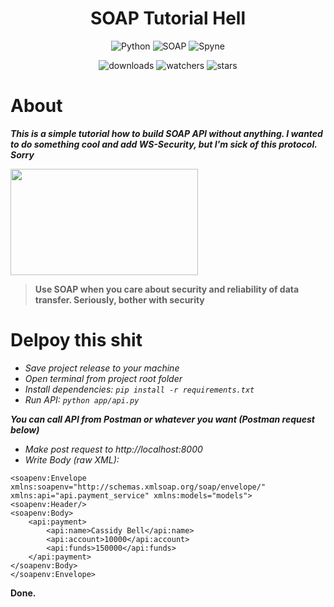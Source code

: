 <h1 align="center">SOAP Tutorial Hell</h1>

<p align="center">
    <img src="https://img.shields.io/badge/%20Python-3.11.3-blue?style=for-the-badge&logo=Python" alt="Python">
    <img src="https://img.shields.io/badge/%20SOAP-API-brightgreen?style=for-the-badge" alt="SOAP">
    <img src="https://img.shields.io/badge/%20Spyne-2.14.0-brightgreen?style=for-the-badge" alt="Spyne">
</p>

<p align="center">
    <img src="https://img.shields.io/github/downloads/peymone/soap-hell/total?style=social&logo=github" alt="downloads">
    <img src="https://img.shields.io/github/watchers/peymone/soap-hell" alt="watchers">
    <img src="https://img.shields.io/github/stars/peymone/soap-hell" alt="stars">
</p>


<h1>About</h1>

**_This is a simple tutorial how to build SOAP API without anything. I wanted to do something cool and add WS-Security, but I'm sick of this protocol. Sorry_**

<img src="https://i.giphy.com/media/v1.Y2lkPTc5MGI3NjExODVjaWt4ZG41ZWdtb2FzZzhnZjM3bjY3c2RkNjc5ZnJlajA2eHJjNiZlcD12MV9pbnRlcm5hbF9naWZfYnlfaWQmY3Q9Zw/2wYrkKvETbAwWAM4Gy/giphy.gif" width="300px" height="170x"><br/>

> __Use SOAP when you care about security and reliability of data transfer. Seriously, bother with security__

<h1>Delpoy this shit</h1>

- _Save project release to your machine_
- _Open terminal from project root folder_
- _Install dependencies: ```pip install -r requirements.txt```_
- _Run API: ```python app/api.py```_


_**You can call API from Postman or whatever you want (Postman request below)**_

- _Make post request to http://localhost:8000_
- _Write Body (raw XML):_

```
<soapenv:Envelope xmlns:soapenv="http://schemas.xmlsoap.org/soap/envelope/" xmlns:api="api.payment_service" xmlns:models="models">
<soapenv:Header/>
<soapenv:Body>
    <api:payment>
        <api:name>Cassidy Bell</api:name>
        <api:account>10000</api:account>
        <api:funds>150000</api:funds>
    </api:payment>      
</soapenv:Body>
</soapenv:Envelope>
```

__Done.__